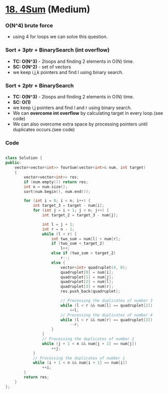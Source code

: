 # [18. 4Sum](https://leetcode.com/problems/4sum/) (Medium)

### O(N^4) brute force

-   using 4 for loops we can solve this question.

### Sort + 3ptr + BinarySearch (int overflow)

-   **TC: O(N^3)** - 2loops and finding 2 elements in O(N) time.
-   **SC: O(N^2)** - set of vectors
-   we keep i,j,k pointers and find l using binary search.

### Sort + 2ptr + BinarySearch

-   **TC: O(N^3)** - 2loops and finding 2 elements in O(N) time.
-   **SC: O(1)**
-   we keep i,j pointers and find l and r using binary search.
-   We can **overcome int overflow** by calculating target in every loop.(see code)
-   We can also overcome extra space by processing pointers until duplicates occurs.(see code)

### Code

```cpp

class Solution {
public:
    vector<vector<int>> fourSum(vector<int>& num, int target)
    {
        vector<vector<int>> res;
        if (num.empty()) return res;
        int n = num.size();
        sort(num.begin(), num.end());

        for (int i = 0; i < n; i++) {
            int target_3 = target - num[i];
            for (int j = i + 1; j < n; j++) {
                int target_2 = target_3 - num[j];

                int l = j + 1;
                int r = n - 1;
                while (l < r) {
                    int two_sum = num[l] + num[r];
                    if (two_sum < target_2)
                        l++;
                    else if (two_sum > target_2)
                        r--;
                    else {
                        vector<int> quadruplet(4, 0);
                        quadruplet[0] = num[i];
                        quadruplet[1] = num[j];
                        quadruplet[2] = num[l];
                        quadruplet[3] = num[r];
                        res.push_back(quadruplet);

                        // Processing the duplicates of number 3
                        while (l < r && num[l] == quadruplet[2])
                            ++l;
                        // Processing the duplicates of number 4
                        while (l < r && num[r] == quadruplet[3])
                            --r;
                    }
                }
                // Processing the duplicates of number 2
                while (j + 1 < n && num[j + 1] == num[j])
                    ++j;
            }
            // Processing the duplicates of number 1
            while (i + 1 < n && num[i + 1] == num[i])
                ++i;
        }
        return res;
    }
};
```
